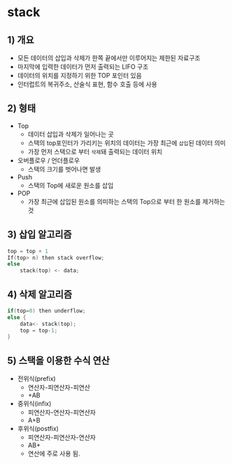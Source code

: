# stack
## 1) 개요
- 모든 데이터의 삽입과 삭제가 한쪽 끝에서만 이루어지는 제한된 자료구조
- 마지막에 입력한 데이터가 먼저 출력되는 LIFO 구조
- 데이터의 위치를 지정하기 위한 TOP 포인터 있음
- 인터럽트의 복귀주소, 산술식 표현, 함수 호출 등에 사용
## 2) 형태
- Top
  - 데이터 삽입과 삭제가 일어나는 곳
  - 스택의 top포인터가 가리키는 위치의 데이터는 가장 최근에 `삽입`된 데이터 의미
  - 가장 먼저 스택으로 부터 `삭제`돼 출력되는 데이터 위치 
- 오버플로우 / 언더플로우
  - 스택의 크기를 벗어나면 발생
- Push
  - 스택의 Top에 새로운 원소를 삽입
- POP
  - 가장 최근에 삽입된 원소를 의미하는 스택의 Top으로 부터 한 원소를 제거하는 것
## 3) 삽입 알고리즘
```c
top = top + 1
If(top> n) then stack overflow;
else
    stack(top) <- data;
```
## 4) 삭제 알고리즘
```c
if(top=0) then underflow;
else {
    data<- stack(top);
    top = top-1;
}
```
## 5) 스택을 이용한 수식 연산
- 전위식(prefix)
  - 연산자-피연산자-피연산
  - +AB
- 중위식(infix)
  - 피연산자-연산자-피연산자
  - A+B
- 후위식(postfix)
  - 피연산자-피연산자-연산자
  - AB+
  - 연산에 주로 사용 됨.